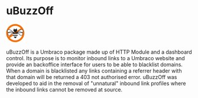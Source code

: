 # uBuzzOff #

![uBuzzOff](http://github.com/Jeavon/uBuzzOff/raw/master/images/uBuzzOff50.png?raw=true)

uBuzzOff is a Umbraco package made up of HTTP Module and a dashboard control. Its purpose is to monitor inbound links to a Umbraco website and provide an backoffice interface for users to be able to blacklist domains. When a domain is blacklisted any links containing a referrer header with that domain will be returned a 403 not authorised error. uBuzzOff was developed to aid in the removal of "unnatural" inbound link profiles where the inbound links cannot be removed at source.